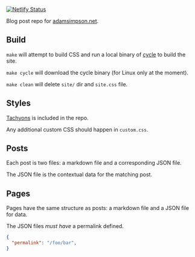 [![Netlify Status](https://api.netlify.com/api/v1/badges/a0c3b947-b8e8-431c-abe2-6f35d5620575/deploy-status)](https://app.netlify.com/sites/adamsimpsonnet/deploys)

Blog post repo for [adamsimpson.net](https://adamsimpson.net).


## Build

`make` will attempt to build CSS and run a local binary of [cycle](https://github.com/asimpson/cycle) to build the site.

`make cycle` will download the cycle binary (for Linux only at the moment).

`make clean` will delete `site/` dir and `site.css` file.

## Styles

[Tachyons](http://tachyons.io/) is included in the repo.

Any additional custom CSS should happen in `custom.css`.

## Posts

Each post is two files: a markdown file and a corresponding JSON file.

The JSON file is the contextual data for the matching post.

## Pages

Pages have the same structure as posts: a markdown file and a JSON file for data.

The JSON files _must have_ a permalink defined.

``` json
{
  "permalink": "/foo/bar",
}
```
